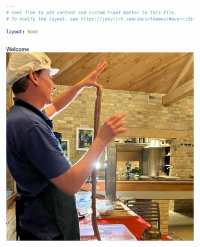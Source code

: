 ```yaml
---
# Feel free to add content and custom Front Matter to this file.
# To modify the layout, see https://jekyllrb.com/docs/themes/#overriding-theme-defaults

layout: home
---
```


Welcome
<picture>
    <img src="images/homepage.jpg" alt="Remi holding up a string of sausages for teh class">
</picture>